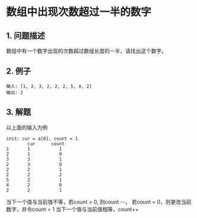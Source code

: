 # 数组中出现次数超过一半的数字

## 1. 问题描述
数组中有一个数字出现的次数超过数组长度的一半，请找出这个数字。

## 2. 例子
```
输入: [1, 2, 3, 2, 2, 2, 5, 4, 2]
输出: 2
```

## 3. 解题
以上面的输入为例
```
init: cur = a[0], count = 1
        cur      count
1       1           1
2       1           0
3       3           1
2       3           0
2       2           1
2       2           2
5       2           1
4       2           0
2       2           1
```
当下一个值与当前值不等，若count > 0, 则count --，
                    若count = 0，则更改当前数字，并令count = 1
当下一个值与当前值相等，count++

